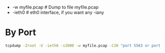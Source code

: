 <!-- TITLE: Tcpdump -->
<!-- SUBTITLE: A quick summary of Tcpdump -->

* -w myfile.pcap  # Dump to file myfile.pcap
* -ieth0                 # eth0 interface, if you want any -iany
                   
# By Port

```sh
tcpdump -Zroot -U -ieth0 -s3000 -w myfile.pcap -C20 "port 5563 or port 15562"
```
